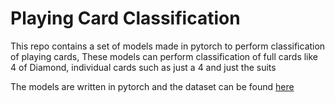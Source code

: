 # Playing Card Classification

This repo contains a set of models made in pytorch to perform classification of playing cards, These models can perform classification of full cards like 4 of Diamond, individual cards such as just a 4 and just the suits

The models are written in pytorch and the dataset can be found [here](https://www.kaggle.com/datasets/gpiosenka/cards-image-datasetclassification)
